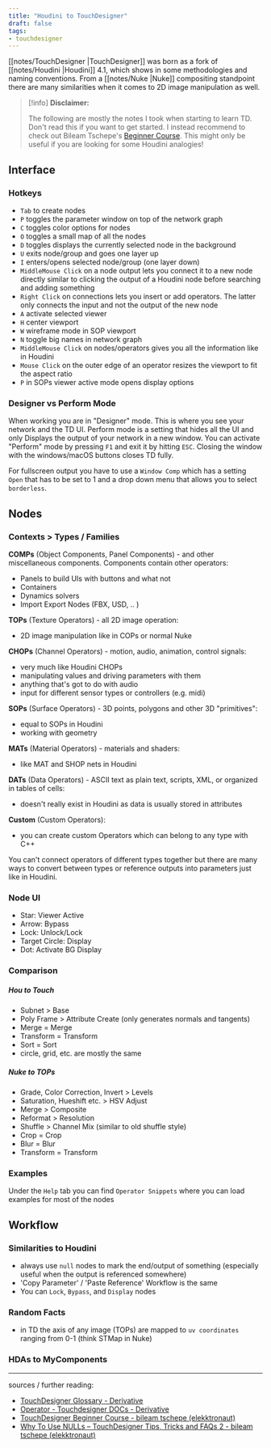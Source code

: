 ```yaml
---
title: "Houdini to TouchDesigner"
draft: false
tags:
- touchdesigner
---
```


[[notes/TouchDesigner |TouchDesigner]] was born as a fork of [[notes/Houdini |Houdini]] 4.1, which shows in some methodologies and naming conventions. From a [[notes/Nuke |Nuke]] compositing standpoint there are many similarities when it comes to 2D image manipulation as well.

> [!info] **Disclaimer:**
> 
> The following are mostly the notes I took when starting to learn TD. Don't read this if you want to get started.
> I instead recommend to check out Bileam Tschepe's [Beginner Course](https://www.youtube.com/playlist?list=PLFrhecWXVn5862cxJgysq9PYSjLdfNiHz).
> This might only be useful if you are looking for some Houdini analogies!

## Interface

### Hotkeys

- `Tab` to create nodes
- `P` toggles the parameter window on top of the network graph
- `C` toggles color options for nodes
- `O` toggles a small map of all the nodes
- `D` toggles displays the currently selected node in the background
- `U` exits node/group and goes one layer up
- `I` enters/opens selected node/group (one layer down)
- `MiddleMouse Click` on a node output lets you connect it to a new node directly similar to clicking the output of a Houdini node before searching and adding something
- `Right Click` on connections lets you insert or add operators. The latter only connects the input and not the output of the new node
- `A` activate selected viewer
- `H` center viewport
- `W` wireframe mode in SOP viewport
- `N` toggle big names in network graph
- `MiddleMouse Click` on nodes/operators gives you all the information like in Houdini
- `Mouse Click` on the outer edge of an operator resizes the viewport to fit the aspect ratio
- `P` in SOPs viewer active mode opens display options

### Designer vs Perform Mode

When working you are in "Designer" mode. This is where you see your network and the TD UI. Perform mode is a setting that hides all the UI and only Displays the output of your network in a new window.
You can activate "Perform" mode by pressing `F1` and exit it by hitting `ESC`. Closing the window with the windows/macOS buttons closes TD fully.

For fullscreen output you have to use a `Window Comp` which has a setting `Open` that has to be set to 1 and a drop down menu that allows you to select `borderless`.

## Nodes

### Contexts > Types / Families

**COMPs** (Object Components, Panel Components) - and other miscellaneous components. Components contain other operators:
- Panels to build UIs with buttons and what not
- Containers
- Dynamics solvers
- Import Export Nodes (FBX, USD, .. )

**TOPs** (Texture Operators) - all 2D image operation:
- 2D image manipulation like in COPs or normal Nuke

**CHOPs** (Channel Operators) - motion, audio, animation, control signals:
- very much like Houdini CHOPs
- manipulating values and driving parameters with them
- anything that's got to do with audio
- input for different sensor types or controllers (e.g. midi)

**SOPs** (Surface Operators) - 3D points, polygons and other 3D "primitives":
- equal to SOPs in Houdini
- working with geometry

**MATs** (Material Operators) - materials and shaders:
- like MAT and SHOP nets in Houdini

**DATs** (Data Operators) - ASCII text as plain text, scripts, XML, or organized in tables of cells:
- doesn't really exist in Houdini as data is usually stored in attributes

**Custom** (Custom Operators):
- you can create custom Operators which can belong to any type with C++

You can't connect operators of different types together but there are many ways to convert between types or reference outputs into parameters just like in Houdini.

### Node UI

- Star: Viewer Active
- Arrow: Bypass
- Lock: Unlock/Lock
- Target Circle: Display
- Dot: Activate BG Display

### Comparison

##### Hou to Touch

- Subnet > Base
- Poly Frame > Attribute Create (only generates normals and tangents)
- Merge = Merge 
- Transform = Transform
- Sort = Sort
- circle, grid, etc. are mostly the same

##### Nuke to TOPs

- Grade, Color Correction, Invert > Levels
- Saturation, Hueshift etc. > HSV Adjust
- Merge > Composite
- Reformat > Resolution
- Shuffle > Channel Mix (similar to old shuffle style)
- Crop = Crop
- Blur = Blur
- Transform = Transform

### Examples

Under the `Help` tab you can find `Operator Snippets` where you can load examples for most of the nodes

## Workflow

###  Similarities to Houdini

- always use `null` nodes to mark the end/output of something (especially useful when the output is referenced somewhere)
- 'Copy Parameter' / 'Paste Reference' Workflow is the same
- You can `Lock`, `Bypass`, and `Display` nodes

### Random Facts

- in TD the axis of any image (TOPs) are mapped to `uv coordinates` ranging from 0-1 (think STMap in Nuke)

### HDAs to MyComponents



---

sources / further reading:
- [TouchDesigner Glossary - Derivative](https://docs.derivative.ca/TouchDesigner_Glossary)
- [Operator - Touchdesigner DOCs - Derivative](https://docs.derivative.ca/Operator)
- [TouchDesigner Beginner Course - bileam tschepe (elekktronaut)](https://www.youtube.com/playlist?list=PLFrhecWXVn5862cxJgysq9PYSjLdfNiHz)
- [Why To Use NULLs – TouchDesigner Tips, Tricks and FAQs 2 - bileam tschepe (elekktronaut)](https://www.youtube.com/watch?v=u6hb-31gd1Q)


